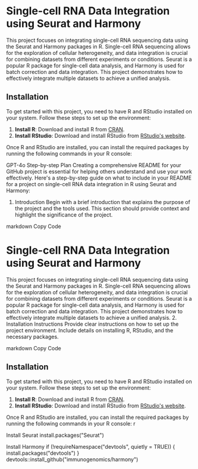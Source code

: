 # Single-cell RNA Data Integration using Seurat and Harmony

This project focuses on integrating single-cell RNA sequencing data using the Seurat and Harmony packages in R. Single-cell RNA sequencing allows for the exploration of cellular heterogeneity, and data integration is crucial for combining datasets from different experiments or conditions. Seurat is a popular R package for single-cell data analysis, and Harmony is used for batch correction and data integration. This project demonstrates how to effectively integrate multiple datasets to achieve a unified analysis.

## Installation

To get started with this project, you need to have R and RStudio installed on your system. Follow these steps to set up the environment:

1. **Install R**: Download and install R from [CRAN](https://cran.r-project.org/).
2. **Install RStudio**: Download and install RStudio from [RStudio's website](https://www.rstudio.com/products/rstudio/download/).

Once R and RStudio are installed, you can install the required packages by running the following commands in your R console:

GPT-4o
Step-by-step Plan
Creating a comprehensive README for your GitHub project is essential for helping others understand and use your work effectively. Here's a step-by-step guide on what to include in your README for a project on single-cell RNA data integration in R using Seurat and Harmony:

1. Introduction
Begin with a brief introduction that explains the purpose of the project and the tools used. This section should provide context and highlight the significance of the project.

markdown
Copy Code
# Single-cell RNA Data Integration using Seurat and Harmony

This project focuses on integrating single-cell RNA sequencing data using the Seurat and Harmony packages in R. Single-cell RNA sequencing allows for the exploration of cellular heterogeneity, and data integration is crucial for combining datasets from different experiments or conditions. Seurat is a popular R package for single-cell data analysis, and Harmony is used for batch correction and data integration. This project demonstrates how to effectively integrate multiple datasets to achieve a unified analysis.
2. Installation Instructions
Provide clear instructions on how to set up the project environment. Include details on installing R, RStudio, and the necessary packages.

markdown
Copy Code
## Installation

To get started with this project, you need to have R and RStudio installed on your system. Follow these steps to set up the environment:

1. **Install R**: Download and install R from [CRAN](https://cran.r-project.org/).
2. **Install RStudio**: Download and install RStudio from [RStudio's website](https://www.rstudio.com/products/rstudio/download/).

Once R and RStudio are installed, you can install the required packages by running the following commands in your R console:
r

Install Seurat
install.packages("Seurat")

Install Harmony
if (!requireNamespace("devtools", quietly = TRUE)) {
install.packages("devtools")
}
devtools::install_github("immunogenomics/harmony")

